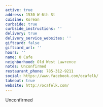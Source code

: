 ```yaml
---
active: true
address: 1530 W 6th St
cuisine: Korean
curbside: true
curbside_instructions: ''
delivery: true
delivery_service_websites: ''
giftcard: false
giftcard_url: ''
hours: ''
name: O Cafe
neighborhood: Old West Lawrence
notes: Unconfirmed
restaurant_phone: 785-312-9211
social: https://www.facebook.com/ocafelk/
takeout: true
website: http://ocafelk.com/
---
```


Unconfirmed